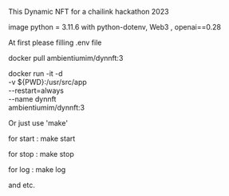 This Dynamic NFT for a chailink hackathon 2023

image python = 3.11.6 with python-dotenv, Web3 , openai==0.28

At first please filling .env file 

docker pull ambientiumim/dynnft:3

docker run -it -d \
    -v ${PWD}:/usr/src/app \
    --restart=always \
    --name dynnft \
    ambientiumim/dynnft:3

Or just use 'make' 

for start :
make start

for stop :
make stop

for log :
make log

and etc.

